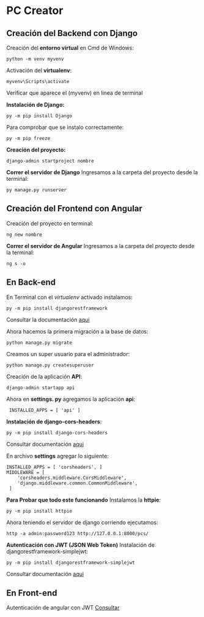 ﻿# PC Creator

## Creación del Backend con Django
 Creación del **entorno virtual** en Cmd de Windows: 

    python -m venv myvenv
Activación del **virtualenv**:

    myvenv\Scripts\activate
Verificar que aparece el (myvenv) en linea de terminal

**Instalación de Django:**

    py -m pip install Django
Para comprobar que se instalo correctamente:

    py -m pip freeze
**Creación del proyecto:**

    django-admin startproject nombre
**Correr el servidor de Django**
Ingresamos a la carpeta del proyecto desde la terminal:

    py manage.py runserver

## Creación del Frontend con Angular
Creación del proyecto en terminal:

    ng new nombre
**Correr el servidor de Angular**
Ingresamos a la carpeta del proyecto desde la terminal:

    ng s -o

## En Back-end
En Terminal con el *virtualenv* activado instalamos:

    py -m pip install djangorestframework

Consultar la documentación [aqui](https://www.django-rest-framework.org/tutorial/quickstart/)

Ahora hacemos la primera migración a la base de datos:

    python manage.py migrate
Creamos un super usuario para el administrador:

    python manage.py createsuperuser
Creación de la aplicación **API**:

    django-admin startapp api
 Ahora en **settings. py** agregamos la aplicación **api**:

     INSTALLED_APPS = [ 'api' ]
**Instalación de django-cors-headers**:

    py -m pip install django-cors-headers
Consultar documentación [aqui](https://github.com/adamchainz/django-cors-headers)

En archivo **settings** agregar lo siguiente:

    INSTALLED_APPS = [ 'corsheaders', ]
    MIDDLEWARE = [ 
    	'corsheaders.middleware.CorsMiddleware',
        'django.middleware.common.CommonMiddleware',
     ]
**Para Probar que todo este funcionando**
Instalamos la **httpie**:

    py -m pip install httpie
Ahora teniendo el servidor de django corriendo ejecutamos:

    http -a admin:password123 http://127.0.0.1:8000/pcs/

**Autenticación con JWT (JSON Web Token)** 
Instalación de djangorestframework-simplejwt:

    py -m pip install djangorestframework-simplejwt

Consultar documentación [aqui](https://django-rest-framework-simplejwt.readthedocs.io/en/latest/getting_started.html) 

## En Front-end
Autenticación de angular con JWT [Consultar](https://bezkoder.com/angular-jwt-authentication/#Login_Component)
